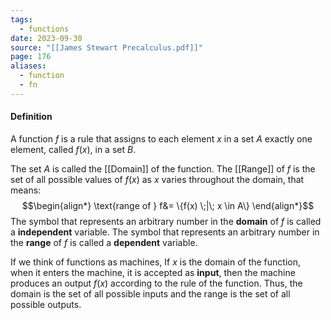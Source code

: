 ```yaml
---
tags:
  - functions
date: 2023-09-30
source: "[[James Stewart Precalculus.pdf]]"
page: 176
aliases:
  - function
  - fn
---
```

#### Definition 
A function $f$ is a rule that assigns to each element $x$ in a set $A$ exactly one element, called $f(x)$, in a set $B$.

The set $A$ is called the [[Domain]] of the function. The [[Range]] of $f$ is the set of all possible values of $f(x)$ as $x$ varies throughout the domain, that means:
$$\begin{align*}
\text{range of } f&= \{f(x) \;|\; x \in A\}
\end{align*}$$
The symbol that represents an arbitrary number in the **domain** of $f$ is called a **independent** variable. The symbol that represents an arbitrary number in the **range** of $f$ is called a **dependent** variable.

If we think of functions as machines, If $x$ is the domain of the function, when it enters the machine, it is accepted as **input**, then the machine produces an output $f(x)$ according to the rule of the function. Thus, the domain is the set of all possible inputs and the range is the set of all possible outputs.